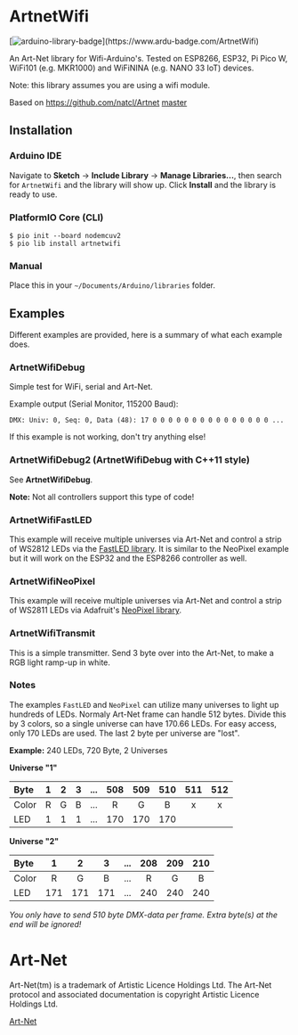 # ArtnetWifi

[![arduino-library-badge](https://www.ardu-badge.com/badge/ArtnetWifi.svg?)](https://www.ardu-badge.com/ArtnetWifi)

An Art-Net library for Wifi-Arduino's. Tested on ESP8266, ESP32, Pi Pico W, WiFi101 (e.g. MKR1000) and WiFiNINA (e.g. NANO 33 IoT) devices.

Note: this library assumes you are using a wifi module.

Based on https://github.com/natcl/Artnet [master](https://github.com/natcl/Artnet/archive/master.zip)

## Installation

### Arduino IDE

Navigate to **Sketch** -> **Include Library** -> **Manage Libraries...**,
then search for `ArtnetWifi` and the library will show up. Click **Install** and the library is ready to use.

### PlatformIO Core (CLI)

```
$ pio init --board nodemcuv2
$ pio lib install artnetwifi
```

### Manual

Place this in your `~/Documents/Arduino/libraries` folder.

## Examples

Different examples are provided, here is a summary of what each example does.

### ArtnetWifiDebug

Simple test for WiFi, serial and Art-Net.

Example output (Serial Monitor, 115200 Baud):
```
DMX: Univ: 0, Seq: 0, Data (48): 17 0 0 0 0 0 0 0 0 0 0 0 0 0 0 0 ...
```

If this example is not working, don't try anything else!

### ArtnetWifiDebug2 (ArtnetWifiDebug with C++11 style)

See **ArtnetWifiDebug**.

**Note:** Not all controllers support this type of code!

### ArtnetWifiFastLED

This example will receive multiple universes via Art-Net and control a strip of WS2812 LEDs via the [FastLED library](https://github.com/FastLED/FastLED). It is similar to the NeoPixel example but it will work on the ESP32 and the ESP8266 controller as well.

### ArtnetWifiNeoPixel

This example will receive multiple universes via Art-Net and control a strip of WS2811 LEDs via Adafruit's [NeoPixel library](https://github.com/adafruit/Adafruit_NeoPixel).

### ArtnetWifiTransmit

This is a simple transmitter. Send 3 byte over into the Art-Net, to make a RGB light ramp-up in white.


### Notes

The examples `FastLED` and `NeoPixel` can utilize many universes to light up hundreds of LEDs.
Normaly Art-Net frame can handle 512 bytes. Divide this by 3 colors, so a single universe can
have 170.66 LEDs. For easy access, only 170 LEDs are used. The last 2 byte per universe are "lost".

**Example:** 240 LEDs, 720 Byte, 2 Universes

**Universe "1"**

|Byte |  1|  2|  3|...|508|509|510|511|512|
|:----|:-:|:-:|:-:|:-:|:-:|:-:|:-:|:-:|:-:|
|Color|  R|  G|  B|...|  R|  G|  B| x | x |
|LED  |  1|  1|  1|...|170|170|170|   |   |

**Universe "2"**

|Byte |  1|  2|  3|...|208|209|210|
|:----|:-:|:-:|:-:|:-:|:-:|:-:|:-:|
|Color|  R|  G|  B|...|  R|  G|  B|
|LED  |171|171|171|...|240|240|240|

*You only have to send 510 byte DMX-data per frame. Extra byte(s) at the end will be ignored!*

# Art-Net

Art-Net(tm) is a trademark of Artistic Licence Holdings Ltd. The Art-Net protocol and associated documentation is copyright Artistic Licence Holdings Ltd.

[Art-Net](http://www.artisticlicence.com/WebSiteMaster/User%20Guides/art-net.pdf)
